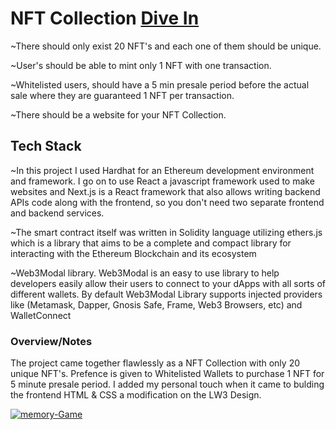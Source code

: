 # NFT Collection  <a href="https://nft-collection-nu-murex.vercel.app/" target="_blank">Dive In</a>
 
  ~There should only exist 20 NFT's and each one of them should be unique.
  
  ~User's should be able to mint only 1 NFT with one transaction.
  
  ~Whitelisted users, should have a 5 min presale period before the actual sale where they are guaranteed 1 NFT per transaction.
  
  ~There should be a website for your NFT Collection.
  
 ## Tech Stack
 
   ~In this project I used Hardhat for an Ethereum development environment and framework.  I go on to use React a javascript framework used to make websites and Next.js      is a React framework that also allows writing backend APIs code along with the frontend, so you don't need two separate frontend and backend services.
   
   ~The smart contract itself was written in Solidity language utilizing ethers.js which is a library that aims to be a complete and compact library for interacting with    the Ethereum Blockchain and its ecosystem
  
   ~Web3Modal library. Web3Modal is an easy to use library to help developers easily allow their users to connect to your dApps with all sorts of different wallets. By      default Web3Modal Library supports injected providers like (Metamask, Dapper, Gnosis Safe, Frame, Web3 Browsers, etc) and WalletConnect
  
  ### Overview/Notes
  
  The project came together flawlessly as a NFT Collection with only 20 unique NFT's.  Prefence is given to Whitelisted Wallets to purchase 1 NFT for 
  5 minute presale period. I added my personal touch when it came to bulding the frontend HTML & CSS a modification on the LW3 Design.
  
  
<a href='https://nft-collection-nu-murex.vercel.app/' target='_blank'><img src='https://i.postimg.cc/FHdvKh2R/weird.png' border='0' alt='memory-Game'/></a>
  

  

 
